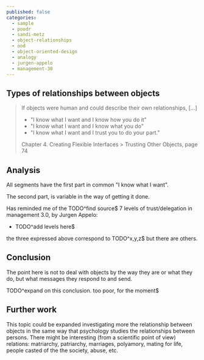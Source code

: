 ```yaml
---
published: false
categories:
  - sample
  - poodr
  - sandi-metz
  - object-relationships
  - ood
  - object-oriented-design
  - analogy
  - jurgen-appelo
  - management-30
---
```


## Types of relationships between objects

>If objects were human and could describe their own relationships, [...]
>
>  * "I know what I want and I know how you do it"
>  * "I know what I want and I know what you do"
>  * "I know what I want and I trust you to do your part."
>
> Chapter 4. Creating Flexible Interfaces > Trusting Other Objects, page 74

## Analysis

All segments have the first part in common "I know what I want".

The second part, is variable in the way of getting it done. 

Has reminded me of the TODO^find source$ 7 levels of trust/delegation in management 3.0, by Jurgen Appelo:

  * TODO^add levels here$

the three expressed above correspond to TODO^x,y,z$ but there are others.

## Conclusion

The point here is not to deal with objects by the way they are or what they do, but what messages they respond to and send.

TODO^expand on this conclusion. too poor, for the moment$

## Further work

This topic could be expanded investigating more the relationship between objects in the same way that psychology studies the relationships between persons. There might be interesting (from a scientific point of view) relations: matriarchy, patriarchy, marriages, polyamory, mating for life, people casted of the the society, abuse, etc.